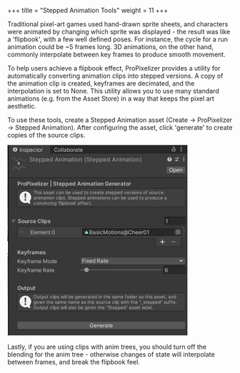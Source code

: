 +++
title = "Stepped Animation Tools"
weight = 11
+++

Traditional pixel-art games used hand-drawn sprite sheets, and characters were animated by changing which sprite was displayed - the result was like a 'flipbook', with a few well defined poses. For instance, the cycle for a run animation could be ~5 frames long. 3D animations, on the other hand, commonly interpolate between key frames to produce smooth movement.

To help users achieve a flipbook effect, ProPixelizer provides a utility for automatically converting animation clips into stepped versions. A copy of the animation clip is created, keyframes are decimated, and the interpolation is set to None. This utility allows you to use many standard animations (e.g. from the Asset Store) in a way that keeps the pixel art aesthetic.

To use these tools, create a Stepped Animation asset (Create -> ProPixelizer -> Stepped Animation). After configuring the asset, click 'generate' to create copies of the source clips.

![Stepped Animation viewed from inspector](stepped.png)

Lastly, if you are using clips with anim trees, you should turn off the blending for the anim tree - otherwise changes of state will interpolate between frames, and break the flipbook feel.